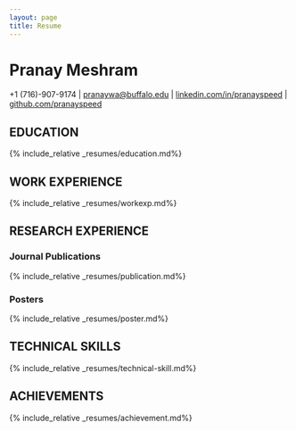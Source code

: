 ```yaml
---
layout: page
title: Resume
---
```

# Pranay Meshram

+1 (716)-907-9174 \| [pranaywa@buffalo.edu](mailto:pranaywa@buffalo.edu) \| [linkedin.com/in/pranayspeed](https://linkedin.com/in/pranayspeed) \| [github.com/pranayspeed](https://github.com/pranayspeed)


## EDUCATION
{% include_relative _resumes/education.md%}
 

## WORK EXPERIENCE
{% include_relative _resumes/workexp.md%}

## RESEARCH EXPERIENCE
### Journal Publications
{% include_relative _resumes/publication.md%}
### Posters
{% include_relative _resumes/poster.md%}

## TECHNICAL SKILLS
{% include_relative _resumes/technical-skill.md%}

## ACHIEVEMENTS
{% include_relative _resumes/achievement.md%}
